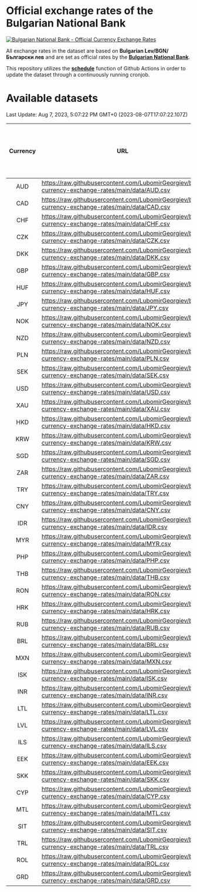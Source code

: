 # Official exchange rates of the Bulgarian National Bank

[![Bulgarian National Bank - Official Currency Exchange Rates](https://github.com/LubomirGeorgiev/bnb-currency-exchange-rates/actions/workflows/update-rates.yml/badge.svg?branch=main)](https://github.com/LubomirGeorgiev/bnb-currency-exchange-rates/actions/workflows/update-rates.yml)

All exchange rates in the dataset are based on **Bulgarian Lev/BGN/Български лев** and are set as official rates by the [**Bulgarian National Bank**](https://www.bnb.bg/Statistics/StExternalSector/StExchangeRates/StERForeignCurrencies/index.htm?toLang=_EN).

This repository utilizes the [**schedule**](https://docs.github.com/en/actions/reference/events-that-trigger-workflows) function of Github Actions in order to update the dataset through a continuously running cronjob.

# Available datasets

<!-- START LINKS (DO NOT EVER FU*ING DELETE THIS COMMENT FOR THE LOVE OF YOUR LIFE!!! IF YOU ARE CURIOS HOW IT WORKS, YOU CAN HAVE A LOOK AT ./src/updateReadme.ts) -->

Last Update: Aug 7, 2023, 5:07:22 PM GMT+0 (2023-08-07T17:07:22.107Z)

| Currency | URL                                                                                             | Number of records | Number of missing days that were filled in |
| :------: | ----------------------------------------------------------------------------------------------- | :---------------: | :----------------------------------------: |
|   AUD    | https://raw.githubusercontent.com/LubomirGeorgiev/bnb-currency-exchange-rates/main/data/AUD.csv |       8714        |                    2702                    |
|   CAD    | https://raw.githubusercontent.com/LubomirGeorgiev/bnb-currency-exchange-rates/main/data/CAD.csv |       8714        |                    2702                    |
|   CHF    | https://raw.githubusercontent.com/LubomirGeorgiev/bnb-currency-exchange-rates/main/data/CHF.csv |       8714        |                    2702                    |
|   CZK    | https://raw.githubusercontent.com/LubomirGeorgiev/bnb-currency-exchange-rates/main/data/CZK.csv |       8714        |                    2702                    |
|   DKK    | https://raw.githubusercontent.com/LubomirGeorgiev/bnb-currency-exchange-rates/main/data/DKK.csv |       8714        |                    2702                    |
|   GBP    | https://raw.githubusercontent.com/LubomirGeorgiev/bnb-currency-exchange-rates/main/data/GBP.csv |       8714        |                    2702                    |
|   HUF    | https://raw.githubusercontent.com/LubomirGeorgiev/bnb-currency-exchange-rates/main/data/HUF.csv |       8714        |                    2702                    |
|   JPY    | https://raw.githubusercontent.com/LubomirGeorgiev/bnb-currency-exchange-rates/main/data/JPY.csv |       8714        |                    2702                    |
|   NOK    | https://raw.githubusercontent.com/LubomirGeorgiev/bnb-currency-exchange-rates/main/data/NOK.csv |       8714        |                    2702                    |
|   NZD    | https://raw.githubusercontent.com/LubomirGeorgiev/bnb-currency-exchange-rates/main/data/NZD.csv |       8714        |                    2702                    |
|   PLN    | https://raw.githubusercontent.com/LubomirGeorgiev/bnb-currency-exchange-rates/main/data/PLN.csv |       8714        |                    2702                    |
|   SEK    | https://raw.githubusercontent.com/LubomirGeorgiev/bnb-currency-exchange-rates/main/data/SEK.csv |       8714        |                    2702                    |
|   USD    | https://raw.githubusercontent.com/LubomirGeorgiev/bnb-currency-exchange-rates/main/data/USD.csv |       8714        |                    2702                    |
|   XAU    | https://raw.githubusercontent.com/LubomirGeorgiev/bnb-currency-exchange-rates/main/data/XAU.csv |       8714        |                    2704                    |
|   HKD    | https://raw.githubusercontent.com/LubomirGeorgiev/bnb-currency-exchange-rates/main/data/HKD.csv |       8414        |                    2613                    |
|   KRW    | https://raw.githubusercontent.com/LubomirGeorgiev/bnb-currency-exchange-rates/main/data/KRW.csv |       8414        |                    2613                    |
|   SGD    | https://raw.githubusercontent.com/LubomirGeorgiev/bnb-currency-exchange-rates/main/data/SGD.csv |       8414        |                    2613                    |
|   ZAR    | https://raw.githubusercontent.com/LubomirGeorgiev/bnb-currency-exchange-rates/main/data/ZAR.csv |       8414        |                    2613                    |
|   TRY    | https://raw.githubusercontent.com/LubomirGeorgiev/bnb-currency-exchange-rates/main/data/TRY.csv |       6894        |                    2141                    |
|   CNY    | https://raw.githubusercontent.com/LubomirGeorgiev/bnb-currency-exchange-rates/main/data/CNY.csv |       6775        |                    2106                    |
|   IDR    | https://raw.githubusercontent.com/LubomirGeorgiev/bnb-currency-exchange-rates/main/data/IDR.csv |       6775        |                    2106                    |
|   MYR    | https://raw.githubusercontent.com/LubomirGeorgiev/bnb-currency-exchange-rates/main/data/MYR.csv |       6775        |                    2106                    |
|   PHP    | https://raw.githubusercontent.com/LubomirGeorgiev/bnb-currency-exchange-rates/main/data/PHP.csv |       6775        |                    2106                    |
|   THB    | https://raw.githubusercontent.com/LubomirGeorgiev/bnb-currency-exchange-rates/main/data/THB.csv |       6775        |                    2106                    |
|   RON    | https://raw.githubusercontent.com/LubomirGeorgiev/bnb-currency-exchange-rates/main/data/RON.csv |       6716        |                    2088                    |
|   HRK    | https://raw.githubusercontent.com/LubomirGeorgiev/bnb-currency-exchange-rates/main/data/HRK.csv |       6555        |                    2035                    |
|   RUB    | https://raw.githubusercontent.com/LubomirGeorgiev/bnb-currency-exchange-rates/main/data/RUB.csv |       6253        |                    1940                    |
|   BRL    | https://raw.githubusercontent.com/LubomirGeorgiev/bnb-currency-exchange-rates/main/data/BRL.csv |       5803        |                    1807                    |
|   MXN    | https://raw.githubusercontent.com/LubomirGeorgiev/bnb-currency-exchange-rates/main/data/MXN.csv |       5803        |                    1807                    |
|   ISK    | https://raw.githubusercontent.com/LubomirGeorgiev/bnb-currency-exchange-rates/main/data/ISK.csv |       5712        |                    1778                    |
|   INR    | https://raw.githubusercontent.com/LubomirGeorgiev/bnb-currency-exchange-rates/main/data/INR.csv |       5434        |                    1691                    |
|   LTL    | https://raw.githubusercontent.com/LubomirGeorgiev/bnb-currency-exchange-rates/main/data/LTL.csv |       5156        |                    1585                    |
|   LVL    | https://raw.githubusercontent.com/LubomirGeorgiev/bnb-currency-exchange-rates/main/data/LVL.csv |       4793        |                    1473                    |
|   ILS    | https://raw.githubusercontent.com/LubomirGeorgiev/bnb-currency-exchange-rates/main/data/ILS.csv |       4710        |                    1472                    |
|   EEK    | https://raw.githubusercontent.com/LubomirGeorgiev/bnb-currency-exchange-rates/main/data/EEK.csv |       4001        |                    1227                    |
|   SKK    | https://raw.githubusercontent.com/LubomirGeorgiev/bnb-currency-exchange-rates/main/data/SKK.csv |       2975        |                    917                     |
|   CYP    | https://raw.githubusercontent.com/LubomirGeorgiev/bnb-currency-exchange-rates/main/data/CYP.csv |       2907        |                    891                     |
|   MTL    | https://raw.githubusercontent.com/LubomirGeorgiev/bnb-currency-exchange-rates/main/data/MTL.csv |       2607        |                    802                     |
|   SIT    | https://raw.githubusercontent.com/LubomirGeorgiev/bnb-currency-exchange-rates/main/data/SIT.csv |       2545        |                    781                     |
|   TRL    | https://raw.githubusercontent.com/LubomirGeorgiev/bnb-currency-exchange-rates/main/data/TRL.csv |       1818        |                    559                     |
|   ROL    | https://raw.githubusercontent.com/LubomirGeorgiev/bnb-currency-exchange-rates/main/data/ROL.csv |       1698        |                    525                     |
|   GRD    | https://raw.githubusercontent.com/LubomirGeorgiev/bnb-currency-exchange-rates/main/data/GRD.csv |        359        |                    107                     |

<!-- END LINKS (DO NOT EVER FU*ING DELETE THIS COMMENT FOR THE LOVE OF YOUR LIFE!!! IF YOU ARE CURIOS HOW IT WORKS, YOU CAN HAVE A LOOK AT ./src/updateReadme.ts) -->
